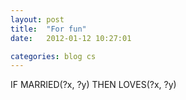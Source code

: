 ```yaml
---
layout: post
title:  "For fun"
date:   2012-01-12 10:27:01

categories: blog cs
---
```



IF MARRIED(?x, ?y) THEN LOVES(?x, ?y) 